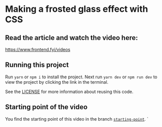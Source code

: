 # Making a frosted glass effect with CSS

## Read the article and watch the video here:

https://www.frontend.fyi/videos

## Running this project

Run `yarn` or `npm i` to install the project. Next run `yarn dev` or `npm run dev` to view the project by clicking the link in the terminal.

See the [LICENSE](/LICENSE.md) for more information about reusing this code.

## Starting point of the video

You find the starting point of this video in the branch [`starting-point`](https://github.com/frontendfyi/css-frosted-glass-effect/tree/starting-point).
`